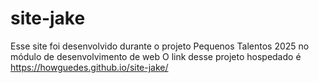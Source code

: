 # site-jake
Esse site foi desenvolvido durante o projeto Pequenos Talentos 2025 no módulo de desenvolvimento de web
O link desse projeto hospedado é https://howguedes.github.io/site-jake/
